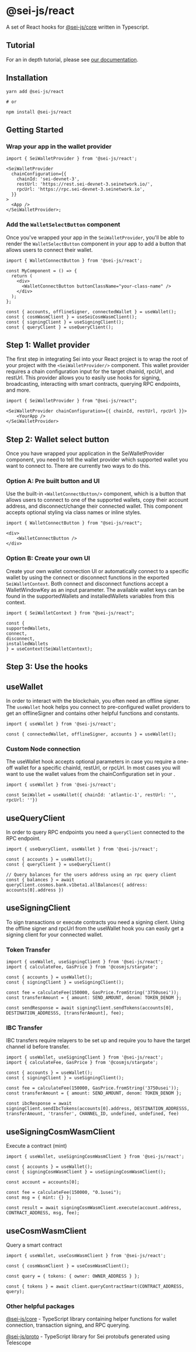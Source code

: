 # @sei-js/react

A set of React hooks for [@sei-js/core](https://www.npmjs.com/package/@sei-js/core) written in Typescript.

## Tutorial

For an in depth tutorial, please see [our documentation](https://docs.seinetwork.io/front-end-development/getting-started).

## Installation

```shell
yarn add @sei-js/react

# or

npm install @sei-js/react
```

## Getting Started

### Wrap your app in the wallet provider

```tsx
import { SeiWalletProvider } from '@sei-js/react';

<SeiWalletProvider
  chainConfiguration={{
    chainId: 'sei-devnet-3',
    restUrl: 'https://rest.sei-devnet-3.seinetwork.io/',
    rpcUrl: 'https://rpc.sei-devnet-3.seinetwork.io',
  }}
>
  <App />
</SeiWalletProvider>;
```

### Add the `WalletSelectButton` component

Once you've wrapped your app in the `SeiWalletProvider`, you'll be able to render the `WalletSelectButton` component in your app to add a button that allows users to connect their wallet.

```tsx
import { WalletConnectButton } from '@sei-js/react';

const MyComponent = () => {
  return (
    <div>
      <WalletConnectButton buttonClassName="your-class-name" />
    </div>
  );
};
```

```tsx
const { accounts, offlineSigner, connectedWallet } = useWallet();
const { cosmWasmClient } = useSeiCosmWasmClient();
const { signingClient } = useSigningClient();
const { queryClient } = useQueryClient();
```



## Step 1: Wallet provider
The first step in integrating Sei into your React project is to wrap the root of your project with the `<SeiWalletProvider/>` component. This wallet provider requires a chain configuration input for the target chainId, rpcUrl, and restUrl. This provider allows you to easily use hooks for signing, broadcasting, interacting with smart contracts, querying RPC endpoints, and more.

```tsx
import { SeiWalletProvider } from "@sei-js/react";

<SeiWalletProvider chainConfiguration={{ chainId, restUrl, rpcUrl }}>
    <YourApp />
</SeiWalletProvider>
```

## Step 2: Wallet select button
Once you have wrapped your application in the SeiWalletProvider component, you need to tell the wallet provider which supported wallet you want to connect to. There are currently two ways to do this.

### Option A: Pre built button and UI

Use the built-in `<WalletConnectButton/>` component, which is a button that allows users to connect to one of the supported wallets, copy their account address, and disconnect/change their connected wallet. This component accepts optional styling via class names or inline styles.

```tsx
import { WalletConnectButton } from "@sei-js/react";

<div>
    <WalletConnectButton />
</div>
```

### Option B: Create your own UI

Create your own wallet connection UI or automatically connect to a specific wallet by using the connect or disconnect functions in the exported `SeiWalletContext`. Both connect and disconnect functions accept a WalletWindowKey as an input parameter. The available wallet keys can be found in the supportedWallets and installedWallets variables from this context.

```tsx
import { SeiWalletContext } from "@sei-js/react";

const {
supportedWallets,
connect,
disconnect,
installedWallets
} = useContext(SeiWalletContext);
```

## Step 3: Use the hooks


## useWallet
In order to interact with the blockchain, you often need an offline signer. The `useWallet` hook helps you connect to pre-configured wallet providers to get an offlineSigner and contains other helpful functions and constants.

```tsx
import { useWallet } from '@sei-js/react';

const { connectedWallet, offlineSigner, accounts } = useWallet();
```

### Custom Node connection
The useWallet hook accepts optional parameters in case you require a one-off wallet for a specific chainId, restUrl, or rpcUrl. In most cases you will want to use the wallet values from the chainConfiguration set in your <SeiWalletProvider/>.
```tsx
import { useWallet } from '@sei-js/react';

const SeiWallet = useWallet({ chainId: 'atlantic-1', restUrl: '', rpcUrl: ''})
```

## useQueryClient
In order to query RPC endpoints you need a `queryClient` connected to the RPC endpoint.

```tsx
import { useQueryClient, useWallet } from '@sei-js/react';

const { accounts } = useWallet();
const { queryClient } = useQueryClient()

// Query balances for the users address using an rpc query client
const { balances } = await queryClient.cosmos.bank.v1beta1.allBalances({ address: accounts[0].address })
```

## useSigningClient
To sign transactions or execute contracts you need a signing client. Using the offline signer and rpcUrl from the useWallet hook you can easily get a signing client for your connected wallet.

### Token Transfer
```tsx
import { useWallet, useSigningClient } from '@sei-js/react';
import { calculateFee, GasPrice } from '@cosmjs/stargate';

const { accounts } = useWallet();
const { signingClient } = useSigningClient();

const fee = calculateFee(150000, GasPrice.fromString('3750usei'));
const transferAmount = { amount: SEND_AMOUNT, denom: TOKEN_DENOM };

const sendResponse = await signingClient.sendTokens(accounts[0], DESTINATION_ADDRESSS, [transferAmount], fee);
```

### IBC Transfer
IBC transfers require relayers to be set up and require you to have the target channel id before transfer.
```tsx
import { useWallet, useSigningClient } from '@sei-js/react';
import { calculateFee, GasPrice } from '@cosmjs/stargate';

const { accounts } = useWallet();
const { signingClient } = useSigningClient();

const fee = calculateFee(150000, GasPrice.fromString('3750usei'));
const transferAmount = { amount: SEND_AMOUNT, denom: TOKEN_DENOM };

const ibcResponse = await signingClient.sendIbcTokens(accounts[0].address, DESTINATION_ADDRESSS, transferAmount, 'transfer', CHANNEL_ID, undefined, undefined, fee)
```

## useSigningCosmWasmClient
Execute a contract (mint)
```tsx
import { useWallet, useSigningCosmWasmClient } from '@sei-js/react';

const { accounts } = useWallet();
const { signingCosmWasmClient } = useSigningCosmWasmClient();

const account = accounts[0];

const fee = calculateFee(150000, "0.1usei");
const msg = { mint: {} };

const result = await signingCosmWasmClient.execute(account.address, CONTRACT_ADDRESS, msg, fee);
```
## useCosmWasmClient
Query a smart contract

```tsx
import { useWallet, useCosmWasmClient } from '@sei-js/react';

const { cosmWasmClient } = useCosmWasmClient();

const query = { tokens: { owner: OWNER_ADDRESS } };

const { tokens } = await client.queryContractSmart(CONTRACT_ADDRESS, query);
```


### Other helpful packages

[@sei-js/core](https://www.npmjs.com/package/@sei-js/core) - TypeScript library containing helper functions for wallet connection, transaction signing, and RPC querying.

[@sei-js/proto](https://www.npmjs.com/package/@sei-js/proto) - TypeScript library for Sei protobufs generated using Telescope
